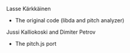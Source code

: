 Lasse Kärkkäinen
 * The original code (libda and pitch analyzer)

Jussi Kalliokoski and Dimiter Petrov
 * The pitch.js port
